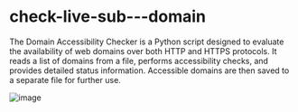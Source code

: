 # check-live-sub---domain

The Domain Accessibility Checker is a Python script designed to evaluate the availability of web domains over both HTTP and HTTPS protocols. It reads a list of domains from a file, performs accessibility checks, and provides detailed status information. Accessible domains are then saved to a separate file for further use.

![image](https://github.com/user-attachments/assets/58606f97-a272-4ae0-a0f8-b0dc89d1092e)
